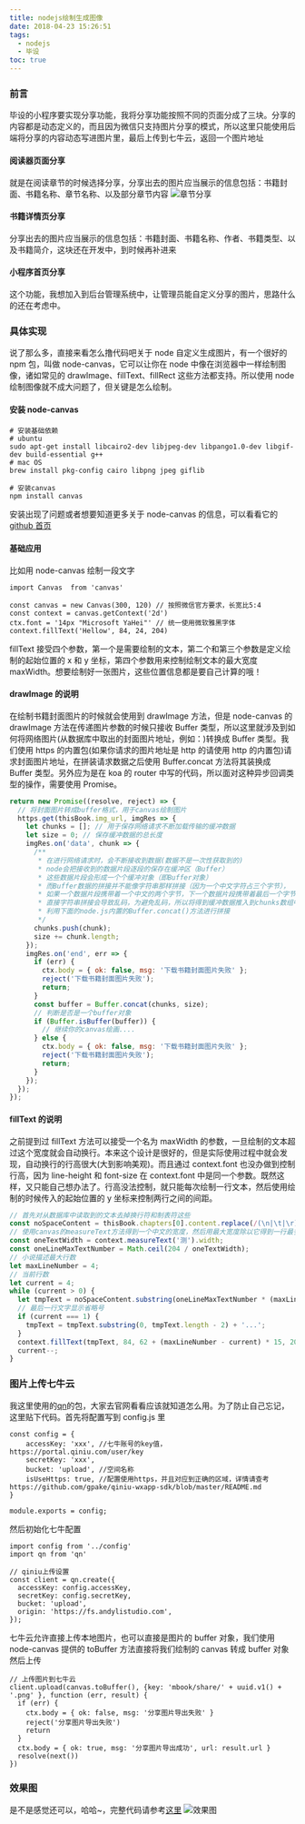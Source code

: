 ```yaml
---
title: nodejs绘制生成图像
date: 2018-04-23 15:26:51
tags:
  - nodejs
  - 毕设
toc: true
---
```


### 前言

毕设的小程序要实现分享功能，我将分享功能按照不同的页面分成了三块。分享的内容都是动态定义的，而且因为微信只支持图片分享的模式，所以这里只能使用后端将分享的内容动态写进图片里，最后上传到七牛云，返回一个图片地址

#### 阅读器页面分享

就是在阅读章节的时候选择分享，分享出去的图片应当展示的信息包括：书籍封面、书籍名称、章节名称、以及部分章节内容
![章节分享](https://fs.andylistudio.com/1524545631717.png/800x400)

#### 书籍详情页分享

分享出去的图片应当展示的信息包括：书籍封面、书籍名称、作者、书籍类型、以及书籍简介，这块还在开发中，到时候再补进来

#### 小程序首页分享

这个功能，我想加入到后台管理系统中，让管理员能自定义分享的图片，思路什么的还在考虑中。

### 具体实现

说了那么多，直接来看怎么撸代码吧关于 node 自定义生成图片，有一个很好的 npm 包，叫做 node-canvas，它可以让你在 node 中像在浏览器中一样绘制图像，诸如常见的 drawImage、fillText、fillRect 这些方法都支持。所以使用 node 绘制图像就不成大问题了，但关键是怎么绘制。

#### 安装 node-canvas

```
# 安装基础依赖
# ubuntu
sudo apt-get install libcairo2-dev libjpeg-dev libpango1.0-dev libgif-dev build-essential g++
# mac OS
brew install pkg-config cairo libpng jpeg giflib

# 安装canvas
npm install canvas
```

安装出现了问题或者想要知道更多关于 node-canvas 的信息，可以看看它的[github 首页](https://github.com/Automattic/node-canvas)

#### 基础应用

比如用 node-canvas 绘制一段文字

```
import Canvas  from 'canvas'

const canvas = new Canvas(300, 120) // 按照微信官方要求，长宽比5:4
const context = canvas.getContext('2d')
ctx.font = '14px "Microsoft YaHei"' // 统一使用微软雅黑字体
context.fillText('Hellow', 84, 24, 204)
```

fillText 接受四个参数，第一个是需要绘制的文本，第二个和第三个参数是定义绘制的起始位置的 x 和 y 坐标，第四个参数用来控制绘制文本的最大宽度 maxWidth。想要绘制好一张图片，这些位置信息都是要自己计算的哦！

#### drawImage 的说明

在绘制书籍封面图片的时候就会使用到 drawImage 方法，但是 node-canvas 的 drawImage 方法在传递图片参数的时候只接收 Buffer 类型，所以这里就涉及到如何将网络图片(从数据库中取出的封面图片地址，例如：)转换成 Buffer 类型。我们使用 https 的内置包(如果你请求的图片地址是 http 的请使用 http 的内置包)请求封面图片地址，在拼装请求数据之后使用 Buffer.concat 方法将其装换成 Buffer 类型。另外应为是在 koa 的 router 中写的代码，所以面对这种异步回调类型的操作，需要使用 Promise。

```js
return new Promise((resolve, reject) => {
  // 将封面图片转成buffer格式，用于canvas绘制图片
  https.get(thisBook.img_url, imgRes => {
    let chunks = []; // 用于保存网络请求不断加载传输的缓冲数据
    let size = 0; // 保存缓冲数据的总长度
    imgRes.on('data', chunk => {
      /**
       * 在进行网络请求时，会不断接收到数据(数据不是一次性获取到的)
       * node会把接收到的数据片段逐段的保存在缓冲区（Buffer）
       * 这些数据片段会形成一个个缓冲对象（即Buffer对象）
       * 而Buffer数据的拼接并不能像字符串那样拼接（因为一个中文字符占三个字节），
       * 如果一个数据片段携带着一个中文的两个字节，下一个数据片段携带着最后一个字节，
       * 直接字符串拼接会导致乱码，为避免乱码，所以将得到缓冲数据推入到chunks数组中，
       * 利用下面的node.js内置的Buffer.concat()方法进行拼接
       */
      chunks.push(chunk);
      size += chunk.length;
    });
    imgRes.on('end', err => {
      if (err) {
        ctx.body = { ok: false, msg: '下载书籍封面图片失败' };
        reject('下载书籍封面图片失败');
        return;
      }
      const buffer = Buffer.concat(chunks, size);
      // 判断是否是一个buffer对象
      if (Buffer.isBuffer(buffer)) {
        // 继续你的canvas绘画....
      } else {
        ctx.body = { ok: false, msg: '下载书籍封面图片失败' };
        reject('下载书籍封面图片失败');
        return;
      }
    });
  });
});
```

#### fillText 的说明

之前提到过 fillText 方法可以接受一个名为 maxWidth 的参数，一旦绘制的文本超过这个宽度就会自动换行。本来这个设计是很好的，但是实际使用过程中就会发现，自动换行的行高很大(大到影响美观)。而且通过 context.font 也没办做到控制行高，因为 line-height 和 font-size 在 context.font 中是同一个参数。既然这样，又只能自己想办法了。行高没法控制，就只能每次绘制一行文本，然后使用绘制的时候传入的起始位置的 y 坐标来控制两行之间的间距。

```js
// 首先对从数据库中读取到的文本去掉换行符和制表符这些
const noSpaceContent = thisBook.chapters[0].content.replace(/(\n|\t|\r)/g, '');
// 使用canvas的measureText方法得到一个中文的宽度，然后用最大宽度除以它得到一行最多可容纳的字符数
const oneTextWidth = context.measureText('测').width;
const oneLineMaxTextNumber = Math.ceil(204 / oneTextWidth);
// 小说描述最大行数
let maxLineNumber = 4;
// 当前行数
let current = 4;
while (current > 0) {
  let tmpText = noSpaceContent.substring(oneLineMaxTextNumber * (maxLineNumber - current), oneLineMaxTextNumber * (maxLineNumber + 1 - current));
  // 最后一行文字显示省略号
  if (current === 1) {
    tmpText = tmpText.substring(0, tmpText.length - 2) + '...';
  }
  context.fillText(tmpText, 84, 62 + (maxLineNumber - current) * 15, 204);
  current--;
}
```

### 图片上传七牛云

我这里使用的[qn](https://www.npmjs.com/package/qn)的包，大家去官网看看应该就知道怎么用。为了防止自己忘记，这里贴下代码。首先将配置写到 config.js 里

```
const config = {
	accessKey: 'xxx', //七牛账号的key值，https://portal.qiniu.com/user/key
	secretKey: 'xxx',
	bucket: 'upload', //空间名称
	isUseHttps: true, //配置使用https，并且对应到正确的区域，详情请查考https://github.com/gpake/qiniu-wxapp-sdk/blob/master/README.md
}

module.exports = config;
```

然后初始化七牛配置

```
import config from '../config'
import qn from 'qn'

// qiniu上传设置
const client = qn.create({
  accessKey: config.accessKey,
  secretKey: config.secretKey,
  bucket: 'upload',
  origin: 'https://fs.andylistudio.com',
});
```

七牛云允许直接上传本地图片，也可以直接是图片的 buffer 对象，我们使用 node-canvas 提供的 toBuffer 方法直接将我们绘制的 canvas 转成 buffer 对象然后上传

```
// 上传图片到七牛云
client.upload(canvas.toBuffer(), {key: 'mbook/share/' + uuid.v1() + '.png' }, function (err, result) {
  if (err) {
    ctx.body = { ok: false, msg: '分享图片导出失败' }
    reject('分享图片导出失败')
    return
  }
  ctx.body = { ok: true, msg: '分享图片导出成功', url: result.url }
  resolve(next())
})
```

### 效果图

是不是感觉还可以，哈哈~，完整代码请参考[这里](https://github.com/AndyliStudio/mbook-koa/blob/master/api/other.js)
![效果图](https://fs.andylistudio.com/mbook/share/fa4d3d10-463f-11e8-8a01-25d148dab515.png)

